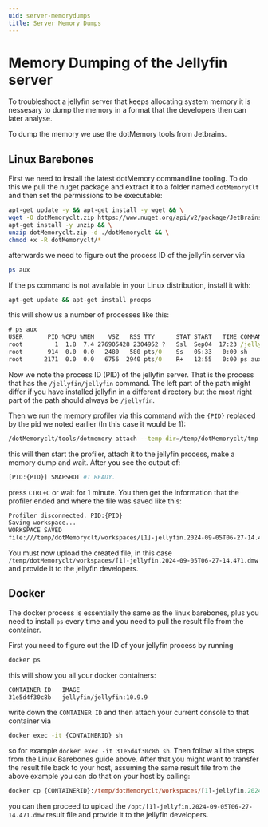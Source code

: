 ```yaml
---
uid: server-memorydumps
title: Server Memory Dumps
---
```


# Memory Dumping of the Jellyfin server

To troubleshoot a jellyfin server that keeps allocating system memory it is nessesary to dump the memory in a format that the developers then can later analyse.  

To dump the memory we use the dotMemory tools from Jetbrains.

## Linux Barebones

First we need to install the latest dotMemory commandline tooling.
To do this we pull the nuget package and extract it to a folder named `dotMemoryClt` and then set the permissions to be executable:

```sh
apt-get update -y && apt-get install -y wget && \
wget -O dotMemoryclt.zip https://www.nuget.org/api/v2/package/JetBrains.dotMemory.Console.linux-x64/2024.2.2 && \
apt-get install -y unzip && \
unzip dotMemoryclt.zip -d ./dotMemoryclt && \
chmod +x -R dotMemoryclt/*
```

afterwards we need to figure out the process ID of the jellyfin server via

```sh
ps aux
```

If the ps command is not available in your Linux distribution, install it with:

```sh
apt-get update && apt-get install procps
```

this will show us a number of processes like this:

```cmd
# ps aux
USER       PID %CPU %MEM    VSZ   RSS TTY      STAT START   TIME COMMAND
root         1  1.8  7.4 276905428 2304952 ?   Ssl  Sep04  17:23 /jellyfin/jellyfin
root       914  0.0  0.0   2480   580 pts/0    Ss   05:33   0:00 sh
root      2171  0.0  0.0   6756  2940 pts/0    R+   12:55   0:00 ps aux
```

Now we note the process ID (PID) of the jellyfin server. That is the process that has the `/jellyfin/jellyfin` command. The left part of the path might differ if you have installed jellyfin in a different directory but the most right part of the path should always be `/jellyfin`.

Then we run the memory profiler via this command with the `{PID}` replaced by the pid we noted earlier (In this case it would be 1):

```sh
/dotMemoryclt/tools/dotmemory attach --temp-dir=/temp/dotMemoryclt/tmp --timeout=1m  --trigger-on-activation -m=1 --save-to-dir=/temp/dotMemoryclt/workspaces --log-file=/temp/dotMemoryclt/tmp/log.txt {PID} --all
```

this will then start the profiler, attach it to the jellyfin process, make a memory dump and wait. After you see the output of:

```sh
[PID:{PID}] SNAPSHOT #1 READY.
```

press `CTRL+C` or wait for 1 minute. You then get the information that the profiler ended and where the file was saved like this:

```sh
Profiler disconnected. PID:{PID}
Saving workspace...
WORKSPACE SAVED
file:///temp/dotMemoryclt/workspaces/[1]-jellyfin.2024-09-05T06-27-14.471.dmw
```

You must now upload the created file, in this case `/temp/dotMemoryclt/workspaces/[1]-jellyfin.2024-09-05T06-27-14.471.dmw` and provide it to the jellyfin developers.

## Docker

The docker process is essentially the same as the linux barebones, plus you need to install `ps` every time and you need to pull the result file from the container.

First you need to figure out the ID of your jellyfin process by running 

```sh
docker ps
```

this will show you all your docker containers:

```sh
CONTAINER ID   IMAGE                                                        COMMAND                  CREATED         STATUS                   PORTS                                                                                                                                               NAMES
31e5d4f30c8b   jellyfin/jellyfin:10.9.9                                     "/jellyfin/jellyfin"     15 hours ago    Up 15 hours (healthy)    8096/tcp  
```

write down the `CONTAINER ID` and then attach your current console to that container via

```sh
docker exec -it {CONTAINERID} sh
```

so for example `docker exec -it 31e5d4f30c8b sh`. Then follow all the steps from the Linux Barebones guide above. After that you might want to transfer the result file back to your host, assuming the same result file from the above example you can do that on your host by calling:

```ps
docker cp {CONTAINERID}:/temp/dotMemoryclt/workspaces/[1]-jellyfin.2024-09-05T06-27-14.471.dmw /opt/[1]-jellyfin.2024-09-05T06-27-14.471.dmw
```

you can then proceed to upload the `/opt/[1]-jellyfin.2024-09-05T06-27-14.471.dmw` result file and provide it to the jellyfin developers.
